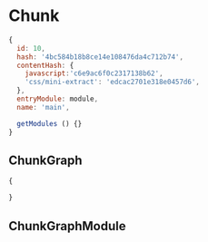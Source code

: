 # Chunk

``` js
{
  id: 10,
  hash: '4bc584b18b8ce14e108476da4c712b74',
  contentHash: {
    javascript:'c6e9ac6f0c2317138b62',
    'css/mini-extract': 'edcac2701e318e0457d6',
  },
  entryModule: module,
  name: 'main',

  getModules () {}
}
```

## ChunkGraph

``` js
{

}
```

## ChunkGraphModule

``` js
```